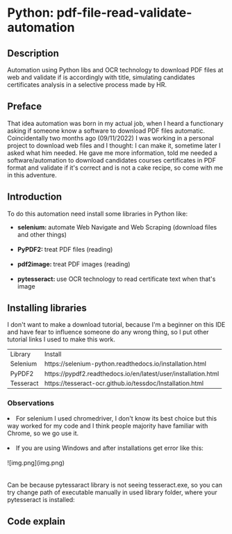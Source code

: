 # Python: pdf-file-read-validate-automation

## Description 
Automation using Python libs and OCR technology to download PDF files at web and validate if is accordingly with title, simulating candidates certificates analysis in a selective process made by HR.

## Preface
That idea automation was born in my actual job, when I heard a functionary asking if someone know a software to download PDF files automatic. Coincidentally two months ago (09/11/2022) I was working in a personal project to download web files and I thought: I can make it, sometime later I asked what him needed. He gave me more information, told me needed a software/automation to download  candidates courses certificates in PDF format and validate if it's correct and is not a cake recipe, so come with me in this adventure.

## Introduction
To do this automation need install some libraries in Python like:

<ul>
    <li><b>selenium:    </b> automate Web Navigate and Web Scraping (download files and other things)   </li><br>
    <li><b>PyPDF2:      </b> treat PDF files (reading)                                                  </li><br>
    <li><b>pdf2image:   </b> treat PDF images (reading)                                                 </li><br>
    <li><b>pytesseract: </b> use OCR technology to read certificate text when that's image              </li>
</ul>

## Installing libraries
I don't want to make a download tutorial, because I'm a beginner on this IDE and have fear to influence someone do any wrong thing, so I put other tutorial links I used to make this work.

<table>
<tr><td>Library</td>    <td>Install                                                                 </td>   </tr>
<tr><td>Selenium</td>   <td><a>https://selenium-python.readthedocs.io/installation.html</a>         </td>   </tr>
<tr><td>PyPDF2</td>     <td><a>https://pypdf2.readthedocs.io/en/latest/user/installation.html</a>   </td>   </tr>
<tr><td>Tesseract</td>  <td><a>https://tesseract-ocr.github.io/tessdoc/Installation.html</a>        </td>   </tr>
</table>

### Observations
<li>For selenium I used chromedriver, I don't know its best choice but this way worked for my code and I think people majority have familiar with Chrome, so we go use it.</li><br>

<li>If you are using Windows and after installations get error like this: <br><br> ![img.png](img.png)</li> <br><br>
Can be because pytessaract library is not seeing tesseract.exe, so you can try change path of executable manually in used library folder, where your pytesseract is installed:<br>

## Code explain





